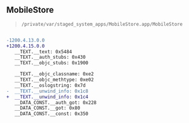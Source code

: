 ## MobileStore

> `/private/var/staged_system_apps/MobileStore.app/MobileStore`

```diff

-1200.4.13.0.0
+1200.4.15.0.0
   __TEXT.__text: 0x5484
   __TEXT.__auth_stubs: 0x430
   __TEXT.__objc_stubs: 0x1900

   __TEXT.__objc_classname: 0xe2
   __TEXT.__objc_methtype: 0xe02
   __TEXT.__oslogstring: 0x7d
-  __TEXT.__unwind_info: 0x1c8
+  __TEXT.__unwind_info: 0x1c4
   __DATA_CONST.__auth_got: 0x228
   __DATA_CONST.__got: 0x80
   __DATA_CONST.__const: 0x350

```
